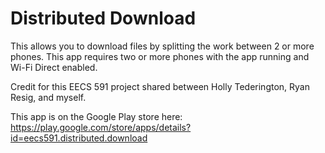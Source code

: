 Distributed Download
================================

This allows you to download files by splitting the work between 2 or more phones. This app requires two or more phones with the app running and Wi-Fi Direct enabled.

Credit for this EECS 591 project shared between Holly Tederington, Ryan Resig, and myself.

This app is on the Google Play store here: https://play.google.com/store/apps/details?id=eecs591.distributed.download

